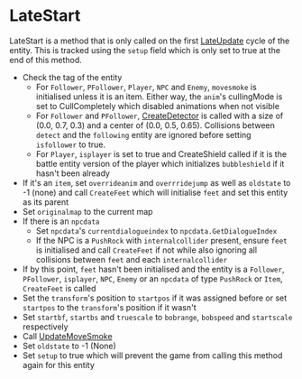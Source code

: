 # LateStart

LateStart is a method that is only called on the first [LateUpdate](../Update%20process/Unity%20events/LateUpdate.md) cycle of the entity. This is tracked using the `setup` field which is only set to true at the end of this method.

* Check the tag of the entity
  * For `Follower`, `PFollower`, `Player`, `NPC` and `Enemy`, `movesmoke` is initialised unless it is an item. Either way, the `anim`'s cullingMode is set to CullCompletely which disabled animations when not visible
  * For `Follower` and `PFollower`, [CreateDetector](../EntityControl%20Methods.md#CreateDetector) is called with a size of (0.0, 0.7, 0.3) and a center of (0.0, 0.5, 0.65). Collisions between `detect` and the `following` entity are ignored before setting `isfollower` to true.
  * For `Player`, `isplayer` is set to true and CreateShield called if it is the battle entity version of the player which initializes `bubbleshield` if it hasn't been already
* If it's an `item`, set `overrideanim` and `overrridejump` as well as `oldstate` to -1 (none) and call `CreateFeet` which will initialise `feet` and set this entity as its parent
* Set `originalmap` to the current map
* If there is an `npcdata`
  * Set `npcdata`'s `currentdialogueindex` to `npcdata.GetDialogueIndex`
  * If the NPC is a `PushRock` with `internalcollider` present, ensure `feet` is initialised and call `CreateFeet` if not while also ignoring all collisions between `feet` and each `internalcollider`
* If by this point, `feet` hasn't been initialised and the entity is a `Follower`, `PFollower`, `isplayer`, `NPC`, `Enemy` or an `npcdata` of type `PushRock` or `Item`, `CreateFeet` is called
* Set the `transform`'s position to `startpos` if it was assigned before or set `startpos` to the `transform`'s position if it wasn't
* Set `startbf`, `startbs` and `truescale` to `bobrange`, `bobspeed` and `startscale` respectively
* Call [UpdateMoveSmoke](../Update%20process/UpdateMoveSmoke.md)
* Set `oldstate` to -1 (None)
* Set `setup` to true which will prevent the game from calling this method again for this entity
